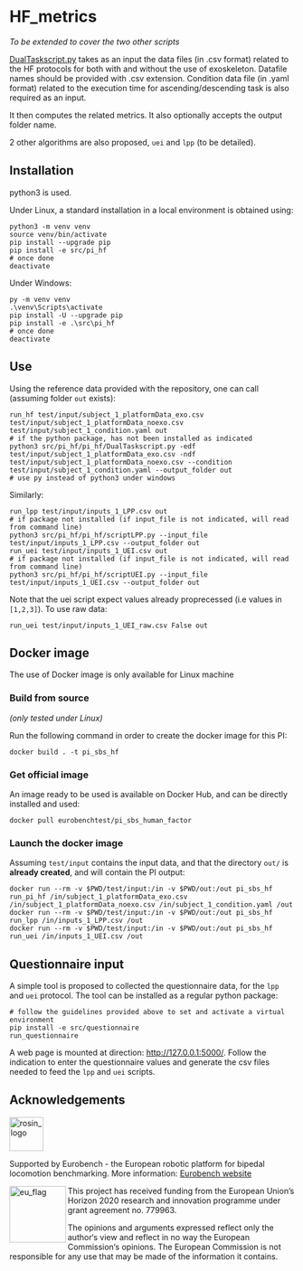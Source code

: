# HF_metrics

_To be extended to cover the two other scripts_

[DualTaskscript.py](src/pi_hf/DualTaskscript.py) takes as an input the data files (in .csv format) related to the HF protocols for both with and without the use of exoskeleton.
Datafile names should be provided with .csv extension.
Condition data file (in .yaml format) related to the execution time for ascending/descending task is also required as an input.

It then computes the related metrics.
It also optionally accepts the output folder name.

2 other algorithms are also proposed, `uei` and `lpp` (to be detailed).

## Installation

python3 is used.

Under Linux, a standard installation in a local environment is obtained using:

```term
python3 -m venv venv
source venv/bin/activate
pip install --upgrade pip
pip install -e src/pi_hf
# once done
deactivate
```

Under Windows:

```term
py -m venv venv
.\venv\Scripts\activate
pip install -U --upgrade pip
pip install -e .\src\pi_hf
# once done
deactivate
```

## Use

Using the reference data provided with the repository, one can call (assuming folder `out` exists):

```console
run_hf test/input/subject_1_platformData_exo.csv test/input/subject_1_platformData_noexo.csv test/input/subject_1_condition.yaml out
# if the python package, has not been installed as indicated
python3 src/pi_hf/pi_hf/DualTaskscript.py -edf test/input/subject_1_platformData_exo.csv -ndf test/input/subject_1_platformData_noexo.csv --condition test/input/subject_1_condition.yaml --output_folder out
# use py instead of python3 under windows
```

Similarly:

```console
run_lpp test/input/inputs_1_LPP.csv out
# if package not installed (if input_file is not indicated, will read from command line)
python3 src/pi_hf/pi_hf/scriptLPP.py --input_file test/input/inputs_1_LPP.csv --output_folder out
run_uei test/input/inputs_1_UEI.csv out
# if package not installed (if input_file is not indicated, will read from command line)
python3 src/pi_hf/pi_hf/scriptUEI.py --input_file test/input/inputs_1_UEI.csv --output_folder out
```
Note that the uei script expect values already proprecessed (i.e values in `[1,2,3]`).
To use raw data:

```console
run_uei test/input/inputs_1_UEI_raw.csv False out
```

## Docker image

The use of Docker image is only available for Linux machine
### Build from source

_(only tested under Linux)_

Run the following command in order to create the docker image for this PI:

```console
docker build . -t pi_sbs_hf
```

### Get official image

An image ready to be used is available on Docker Hub, and can be directly installed and used:

```console
docker pull eurobenchtest/pi_sbs_human_factor
```

### Launch the docker image

Assuming `test/input` contains the input data, and that the directory `out/` is **already created**, and will contain the PI output:

```shell
docker run --rm -v $PWD/test/input:/in -v $PWD/out:/out pi_sbs_hf run_pi_hf /in/subject_1_platformData_exo.csv /in/subject_1_platformData_noexo.csv /in/subject_1_condition.yaml /out
docker run --rm -v $PWD/test/input:/in -v $PWD/out:/out pi_sbs_hf run_lpp /in/inputs_1_LPP.csv /out
docker run --rm -v $PWD/test/input:/in -v $PWD/out:/out pi_sbs_hf run_uei /in/inputs_1_UEI.csv /out
```

## Questionnaire input

A simple tool is proposed to collected the questionnaire data, for the `lpp` and `uei` protocol.
The tool can be installed as a regular python package:

```term
# follow the guidelines provided above to set and activate a virtual environment
pip install -e src/questionnaire
run_questionnaire
```

A web page is mounted at direction: http://127.0.0.1:5000/.
Follow the indication to enter the questionnaire values and generate the csv files needed to feed the `lpp` and `uei` scripts.

## Acknowledgements

<a href="http://eurobench2020.eu">
  <img src="http://eurobench2020.eu/wp-content/uploads/2018/06/cropped-logoweb.png"
       alt="rosin_logo" height="60" >
</a>

Supported by Eurobench - the European robotic platform for bipedal locomotion benchmarking.
More information: [Eurobench website][eurobench_website]

<img src="http://eurobench2020.eu/wp-content/uploads/2018/02/euflag.png"
     alt="eu_flag" width="100" align="left" >

This project has received funding from the European Union’s Horizon 2020
research and innovation programme under grant agreement no. 779963.

The opinions and arguments expressed reflect only the author‘s view and
reflect in no way the European Commission‘s opinions.
The European Commission is not responsible for any use that may be made
of the information it contains.

[eurobench_logo]: http://eurobench2020.eu/wp-content/uploads/2018/06/cropped-logoweb.png
[eurobench_website]: http://eurobench2020.eu "Go to website"
